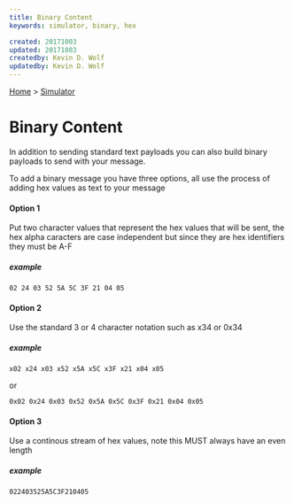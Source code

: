 ```yaml
---
title: Binary Content
keywords: simulator, binary, hex

created: 20171003
updated: 20171003
createdby: Kevin D. Wolf
updatedby: Kevin D. Wolf
---
```

[Home](../Index.md) > [Simulator](Index.md)

# Binary Content

In addition to sending standard text payloads you can also build binary payloads to send with your message.

To add a binary message you have three options, all use the process of adding hex values as text to your message

#### Option 1  
Put two character values that represent the hex values that will be sent, the hex alpha caracters are case independent but
since they are hex identifiers they must be A-F

##### example
```
02 24 03 52 5A 5C 3F 21 04 05
```

#### Option 2
Use the standard 3 or 4 character notation such as x34 or 0x34

##### example
```
x02 x24 x03 x52 x5A x5C x3F x21 x04 x05
```
or
```
0x02 0x24 0x03 0x52 0x5A 0x5C 0x3F 0x21 0x04 0x05
```

#### Option 3

Use a continous stream of hex values, note this MUST always have an even length

##### example
```
022403525A5C3F210405
```